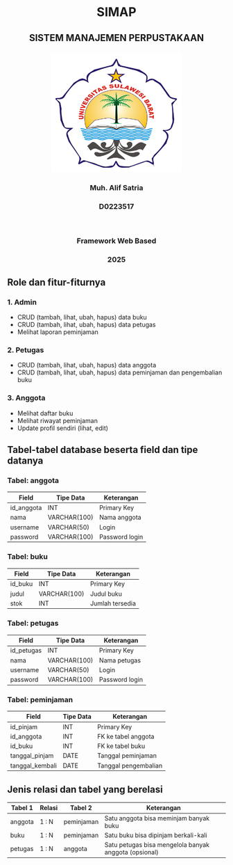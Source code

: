 # <p align="center" style="margin-bottom: 0px;">SIMAP</p>
## <p align="center" style="margin-top: 0;">SISTEM MANAJEMEN PERPUSTAKAAN</p>

<p align="center">
  <img src="logo-usb-2013 (1).jpg" width="300" alt="Deskripsi gambar" />
</p>

### <p align="center">Muh. Alif Satria</p>
### <p align="center">D0223517</p></br>
### <p align="center">Framework Web Based</p>
### <p align="center">2025</p>


## Role dan fitur-fiturnya

### 1. Admin
- CRUD (tambah, lihat, ubah, hapus) data buku
- CRUD (tambah, lihat, ubah, hapus) data petugas
- Melihat laporan peminjaman

### 2. Petugas
- CRUD (tambah, lihat, ubah, hapus) data anggota
- CRUD (tambah, lihat, ubah, hapus) data peminjaman dan pengembalian buku

### 3. Anggota
- Melihat daftar buku
- Melihat riwayat peminjaman
- Update profil sendiri (lihat, edit)

## Tabel-tabel database beserta field dan tipe datanya

### Tabel: anggota

| Field       | Tipe Data     | Keterangan       |
|-------------|---------------|------------------|
| id_anggota  | INT           | Primary Key      |
| nama        | VARCHAR(100)  | Nama anggota     |
| username    | VARCHAR(50)   | Login            |
| password    | VARCHAR(100)  | Password login   |

### Tabel: buku

| Field     | Tipe Data     | Keterangan       |
|-----------|---------------|------------------|
| id_buku   | INT           | Primary Key      |
| judul     | VARCHAR(100)  | Judul buku       |
| stok      | INT           | Jumlah tersedia  |

### Tabel: petugas

| Field       | Tipe Data     | Keterangan       |
|-------------|---------------|------------------|
| id_petugas  | INT           | Primary Key      |
| nama        | VARCHAR(100)  | Nama petugas     |
| username    | VARCHAR(50)   | Login            |
| password    | VARCHAR(100)  | Password login   |

### Tabel: peminjaman

| Field           | Tipe Data   | Keterangan             |
|------------------|-------------|-------------------------|
| id_pinjam        | INT         | Primary Key            |
| id_anggota       | INT         | FK ke tabel anggota    |
| id_buku          | INT         | FK ke tabel buku       |
| tanggal_pinjam   | DATE        | Tanggal peminjaman     |
| tanggal_kembali  | DATE        | Tanggal pengembalian   |

## Jenis relasi dan tabel yang berelasi

| Tabel 1  | Relasi | Tabel 2     | Keterangan                             |
|----------|--------|-------------|----------------------------------------|
| anggota  | 1 : N  | peminjaman  | Satu anggota bisa meminjam banyak buku |
| buku     | 1 : N  | peminjaman  | Satu buku bisa dipinjam berkali-kali   |
| petugas  | 1 : N  | anggota     | Satu petugas bisa mengelola banyak anggota (opsional) |